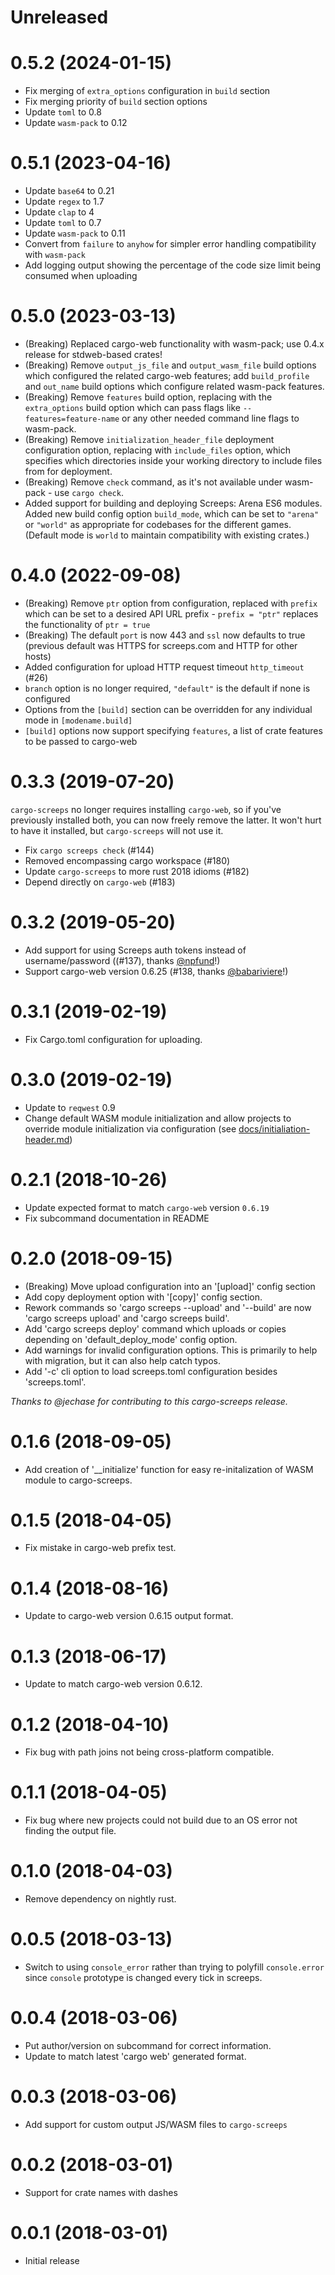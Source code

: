 Unreleased
==========

0.5.2 (2024-01-15)
==================

- Fix merging of `extra_options` configuration in `build` section
- Fix merging priority of `build` section options
- Update `toml` to 0.8
- Update `wasm-pack` to 0.12

0.5.1 (2023-04-16)
==================

- Update `base64` to 0.21
- Update `regex` to 1.7
- Update `clap` to 4
- Update `toml` to 0.7
- Update `wasm-pack` to 0.11
- Convert from `failure` to `anyhow` for simpler error handling compatibility with `wasm-pack`
- Add logging output showing the percentage of the code size limit being consumed when uploading

0.5.0 (2023-03-13)
==================

- (Breaking) Replaced cargo-web functionality with wasm-pack; use 0.4.x release for stdweb-based
  crates!
- (Breaking) Remove `output_js_file` and `output_wasm_file` build options which configured the
  related cargo-web features; add `build_profile` and `out_name` build options which configure
  related wasm-pack features.
- (Breaking) Remove `features` build option, replacing with the `extra_options` build option
  which can pass flags like `--features=feature-name` or any other needed command line flags to
  wasm-pack.
- (Breaking) Remove `initialization_header_file` deployment configuration option, replacing with
  `include_files` option, which specifies which directories inside your working directory to
  include files from for deployment.
- (Breaking) Remove `check` command, as it's not available under wasm-pack - use `cargo check`.
- Added support for building and deploying Screeps: Arena ES6 modules. Added new build config
  option `build_mode`, which can be set to `"arena"` or `"world"` as appropriate for codebases for
  the different games. (Default mode is `world` to maintain compatibility with existing crates.)

0.4.0 (2022-09-08)
==================

- (Breaking) Remove `ptr` option from configuration, replaced with `prefix` which can be set to
  a desired API URL prefix - `prefix = "ptr"` replaces the functionality of `ptr = true`
- (Breaking) The default `port` is now 443 and `ssl` now defaults to true (previous default was
  HTTPS for screeps.com and HTTP for other hosts)
- Added configuration for upload HTTP request timeout `http_timeout` (#26)
- `branch` option is no longer required, `"default"` is the default if none is configured
- Options from the `[build]` section can be overridden for any individual mode in `[modename.build]`
- `[build]` options now support specifying `features`, a list of crate features to be passed to
  cargo-web

0.3.3 (2019-07-20)
==================

`cargo-screeps` no longer requires installing `cargo-web`, so if you've
previously installed both, you can now freely remove the latter. It won't hurt
to have it installed, but `cargo-screeps` will not use it.

- Fix `cargo screeps check` (#144)
- Removed encompassing cargo workspace (#180)
- Update `cargo-screeps` to more rust 2018 idioms (#182)
- Depend directly on `cargo-web` (#183)

0.3.2 (2019-05-20)
==================

- Add support for using Screeps auth tokens instead of username/password ((#137), thanks [@npfund]!)
- Support cargo-web version 0.6.25 (#138, thanks [@babariviere]!)

0.3.1 (2019-02-19)
==================

- Fix Cargo.toml configuration for uploading.

0.3.0 (2019-02-19)
==================

- Update to `reqwest` 0.9
- Change default WASM module initialization and allow projects to override
  module initialization via configuration (see
  [docs/initialiation-header.md](https://github.com/rustyscreeps/cargo-screeps/blob/master/docs/initialization-header.md))

0.2.1 (2018-10-26)
==================

- Update expected format to match `cargo-web` version `0.6.19`
- Fix subcommand documentation in README

0.2.0 (2018-09-15)
==================

- (Breaking) Move upload configuration into an '[upload]' config section
- Add copy deployment option with '[copy]' config section.
- Rework commands so 'cargo screeps --upload' and '--build' are now
  'cargo screeps upload' and 'cargo screeps build'.
- Add 'cargo screeps deploy' command which uploads or copies  depending on
  'default_deploy_mode' config option.
- Add warnings for invalid configuration options. This is primarily  to help
  with migration, but it can also help catch typos.
- Add '-c' cli option to load screeps.toml configuration besides 'screeps.toml'.

_Thanks to @jechase for contributing to this cargo-screeps release._

0.1.6 (2018-09-05)
==================

- Add creation of '__initialize' function for easy re-initalization of WASM
  module to cargo-screeps.

0.1.5 (2018-04-05)
==================

- Fix mistake in cargo-web prefix test.

0.1.4 (2018-08-16)
==================

- Update to cargo-web version 0.6.15 output format.

0.1.3 (2018-06-17)
==================

- Update to match cargo-web version 0.6.12.

0.1.2 (2018-04-10)
==================

- Fix bug with path joins not being cross-platform compatible.

0.1.1 (2018-04-05)
==================

- Fix bug where new projects could not build due to an OS error not finding the
  output file.

0.1.0 (2018-04-03)
==================

- Remove dependency on nightly rust.

0.0.5 (2018-03-13)
==================

- Switch to using `console_error` rather than trying to polyfill `console.error`
  since `console` prototype is changed every tick in screeps.


0.0.4 (2018-03-06)
==================

- Put author/version on subcommand for correct information.
- Update to match latest 'cargo web' generated format.

0.0.3 (2018-03-06)
==================

- Add support for custom output JS/WASM files to `cargo-screeps`

0.0.2 (2018-03-01)
==================

- Support for crate names with dashes

0.0.1 (2018-03-01)
==================

- Initial release

[@babariviere]: https://github.com/babariviere
[@npfund]: https://github.com/npfund

